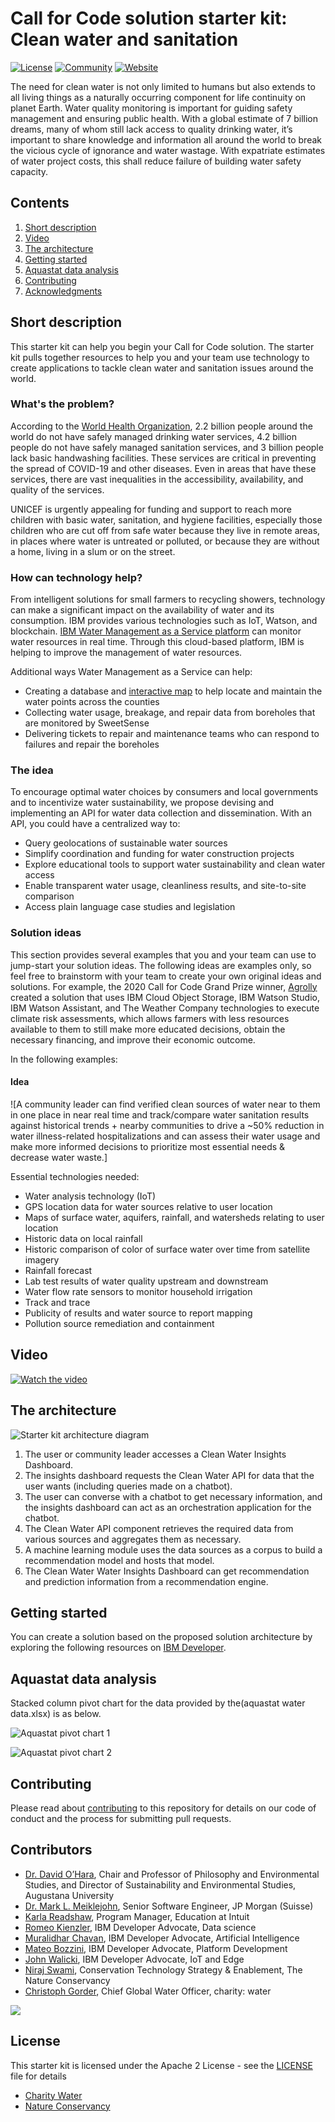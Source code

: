 # Call for Code solution starter kit: Clean water and sanitation

[![License](https://img.shields.io/badge/License-Apache2-blue.svg)](https://www.apache.org/licenses/LICENSE-2.0) [![Community](https://img.shields.io/badge/Join-Community-blue.svg)](https://developer.ibm.com/callforcode/get-started/) [![Website](https://img.shields.io/badge/View-Website-blue)](https://developer.ibm.com/callforcode/get-started/climate-change/clean-water)

The need for clean water is not only limited to humans but also extends to all living things as a naturally occurring component for life continuity on planet Earth. Water quality monitoring is important for guiding safety management and ensuring public health. With a global estimate of 7 billion dreams, many of whom still lack access to quality drinking water, it’s important to share knowledge and information all around the world to break the vicious cycle of ignorance and water wastage. With expatriate estimates of water project costs, this shall reduce failure of building water safety capacity.

## Contents

1. [Short description](#short-description)
1. [Video](#video)
1. [The architecture](#the-architecture)
1. [Getting started](#getting-started)
1. [Aquastat data analysis](#aquastat-data-analysis)
1. [Contributing](#contributing)
1. [Acknowledgments](#acknowledgments) 

## Short description

This starter kit can help you begin your Call for Code solution. The starter kit pulls together resources to help you and your team use technology to create applications to tackle clean water and sanitation issues around the world.

### What's the problem?

According to the [World Health Organization](https://www.who.int/news/item/18-06-2019-1-in-3-people-globally-do-not-have-access-to-safe-drinking-water-unicef-who), 2.2 billion people around the world do not have safely managed drinking water services, 4.2 billion people do not have safely managed sanitation services, and 3 billion people lack basic handwashing facilities. These services are critical in preventing the spread of COVID-19 and other diseases. Even in areas that have these services, there are vast inequalities in the accessibility, availability, and quality of the services. 

UNICEF is urgently appealing for funding and support to reach more children with basic water, sanitation, and hygiene facilities, especially those children who are cut off from safe water because they live in remote areas, in places where water is untreated or polluted, or because they are without a home, living in a slum or on the street.

### How can technology help?

From intelligent solutions for small farmers to recycling showers, technology can make a significant impact on the availability of water and its consumption. IBM provides various technologies such as IoT, Watson, and blockchain. [IBM Water Management as a Service platform](https://www.ibm.com/thought-leadership/water/) can monitor water resources in real time. Through this cloud-based platform, IBM is helping to improve the management of water resources.

Additional ways Water Management as a Service can help:

- Creating a database and [interactive map](https://wmaasp.mybluemix.net/sensor-overview) to help locate and maintain the water points across the counties
- Collecting water usage, breakage, and repair data from boreholes that are monitored by SweetSense
- Delivering tickets to repair and maintenance teams who can respond to failures and repair the boreholes

### The idea

To encourage optimal water choices by consumers and local governments and to incentivize water sustainability, we propose devising and implementing an API for water data collection and dissemination. With an API, you could have a centralized way to:

- Query geolocations of sustainable water sources
- Simplify coordination and funding for water construction projects
- Explore educational tools to support water sustainability and clean water access
- Enable transparent water usage, cleanliness results, and site-to-site comparison
- Access plain language case studies and legislation

### Solution ideas

This section provides several examples that you and your team can use to jump-start your solution ideas. The following ideas are examples only, so feel free to brainstorm with your team to create your own original ideas and solutions. For example, the 2020 Call for Code Grand Prize winner, [Agrolly](https://developer.ibm.com/blogs/agrolly/) created a solution that uses IBM Cloud Object Storage, IBM Watson Studio, IBM Watson Assistant, and The Weather Company technologies to execute climate risk assessments, which allows farmers with less resources available to them to still make more educated decisions, obtain the necessary financing, and improve their economic outcome.

In the following examples:

#### Idea 

![A community leader can find verified clean sources of water near to them in one place in near real time 
and track/compare water sanitation results against historical trends + nearby communities to drive a ~50% reduction in water illness-related hospitalizations
and can assess their water usage and make more informed decisions to prioritize most essential needs & decrease water waste.]

Essential technologies needed:

- Water analysis technology (IoT)
- GPS location data for water sources relative to user location
- Maps of surface water, aquifers, rainfall, and watersheds relating to user location
- Historic data on local rainfall
- Historic comparison of color of surface water over time from satellite imagery
- Rainfall forecast
- Lab test results of water quality upstream and downstream
- Water flow rate sensors to monitor household irrigation
- Track and trace
- Publicity of results and water source to report mapping
- Pollution source remediation and containment

## Video

[![Watch the video](https://img.youtube.com/vi/e6gdcsNZN-Q/0.jpg)](https://www.youtube.com/watch?v=e6gdcsNZN-Q)

## The architecture

![Starter kit architecture diagram](assets/CFC-CleanWater-Architecture.png)

1. The user or community leader accesses a Clean Water Insights Dashboard.
1. The insights dashboard requests the Clean Water API for data that the user wants (including queries made on a chatbot).
1. The user can converse with a chatbot to get necessary information, and the insights dashboard can act as an orchestration application for the chatbot.
1. The Clean Water API component retrieves the required data from various sources and aggregates them as necessary.
1. A machine learning module uses the data sources as a corpus to build a recommendation model and hosts that model.
1. The Clean Water Water Insights Dashboard can get recommendation and prediction information from a recommendation engine.

## Getting started

You can create a solution based on the proposed solution architecture by exploring the following resources on [IBM Developer](https://developer.ibm.com/).

## Aquastat data analysis
Stacked column pivot chart for the data provided by the(aquastat water data.xlsx) is as below. 

![Aquastat pivot chart 1](assets/Aquastat1.png)

![Aquastat pivot chart 2](assets/Aquastat2.png)

## Contributing

Please read about [contributing](CONTRIBUTING.md) to this repository for details on our code of conduct and the process for submitting pull requests.

## Contributors

- [Dr. David O’Hara](https://www.linkedin.com/in/david-o-hara/), Chair and Professor of Philosophy and Environmental Studies, and Director of Sustainability and Environmental Studies, Augustana University
- [Dr. Mark L. Meiklejohn](https://www.linkedin.com/in/markmeiklejohn/), Senior Software Engineer, JP Morgan (Suisse)
- [Karla Readshaw](https://www.linkedin.com/in/karlareadshaw/), Program Manager, Education at Intuit  
- [Romeo Kienzler](https://developer.ibm.com/profiles/romeo.kienzler/), IBM Developer Advocate, Data science 
- [Muralidhar Chavan](https://developer.ibm.com/profiles/muralidhar.chavan/), IBM Developer Advocate, Artificial Intelligence 
- [Mateo Bozzini](https://developer.ibm.com/profiles/mbozzini/), IBM Developer Advocate, Platform Development
- [John Walicki](https://developer.ibm.com/profiles/walicki/), IBM Developer Advocate, IoT and Edge
- [Niraj Swami](https://www.linkedin.com/in/nirajswami/), Conservation Technology Strategy & Enablement, The Nature Conservancy
- [Christoph Gorder](https://www.linkedin.com/in/christoph-gorder-0745a2/), Chief Global Water Officer, charity: water


<a href="https://github.com/Call-for-Code/Solution-Starter-Kit-Water-2021/graphs/contributors">
  <img src="https://contributors-img.web.app/image?repo=Call-for-Code/Solution-Starter-Kit-Water-2021" />
</a>

## License

This starter kit is licensed under the Apache 2 License - see the [LICENSE](LICENSE) file for details

- [Charity Water](https://www.charitywater.org/global-water-crisis)
- [Nature Conservancy](https://www.nature.org/en-us/what-we-do/our-priorities/provide-food-and-water-sustainably/)
